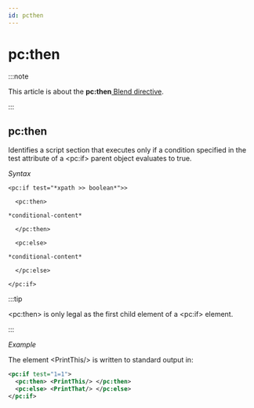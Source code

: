 ```yaml
---
id: pcthen
---
```


# pc:then




:::note

This article is about the **pc:then**[ Blend directive](/docs/Repositories/Blend_directives).

:::

## **pc:then**

Identifies a script section that executes only if a condition specified in the test attribute of a \<pc:if> parent object evaluates to true.

*Syntax*

```
<pc:if test="*xpath >> boolean*">>

  <pc:then>

*conditional-content*

  </pc:then>

  <pc:else>

*conditional-content*

  </pc:else>

</pc:if>
```


:::tip

\<pc:then> is only legal as the first child element of a \<pc:if> element.

:::

*Example*

The element \<PrintThis/> is written to standard output in:

```xml
<pc:if test="1=1">
  <pc:then> <PrintThis/> </pc:then>
  <pc:else> <PrintThat/> </pc:else>
</pc:if>
```

 